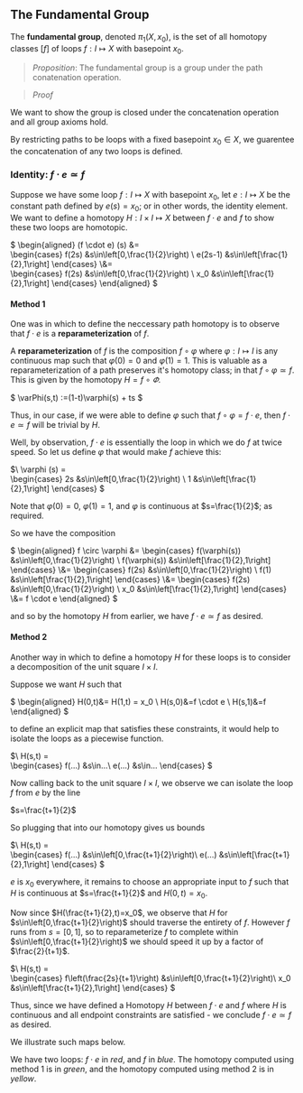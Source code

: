 ## The Fundamental Group

The **fundamental group**, denoted $\pi_1(X,x_0)$, is the set of all homotopy classes $\left[f\right]$
of loops $f:I\mapsto X$ with basepoint $x_0$. 

> *Proposition*: The fundamental group is a group under the path conatenation operation.

> *Proof*

We want to show the group is closed under the concatenation operation and all group axioms hold.

By restricting paths to be loops with a fixed basepoint $x_0\in X$, we guarentee the concatenation
of any two loops is defined.

### Identity: $f \cdot e \simeq f$

Suppose we have some loop $f:I\mapsto X$ with basepoint $x_0$, let $e:I\mapsto X$ be the constant path
defined by $e(s) = x_0$; or in other words, the identity element. We want to define a homotopy $H:I \times I \mapsto X$ between
$f \cdot e$ and $f$ to show these two loops are homotopic.

$
\begin{aligned}
(f \cdot e) (s) 
&=  
\begin{cases}
   f(2s) &s\in\left[0,\frac{1}{2}\right) \\
   e(2s-1) &s\in\left[\frac{1}{2},1\right] 
\end{cases} 
\\&=  
\begin{cases}
   f(2s) &s\in\left[0,\frac{1}{2}\right) \\
   x_0 &s\in\left[\frac{1}{2},1\right] 
\end{cases}
\end{aligned}
$

#### Method 1

One was in which to define the neccessary path homotopy is to observe that $f \cdot e$ is a **reparameterization** of $f$.

A **reparameterization** of $f$ is the composition $f\circ \varphi$ where $\varphi:I\mapsto I$ is any continuous map such that $\varphi(0)=0$ and $\varphi(1)=1$. This is valuable as a reparameterization of a path preserves it's homotopy class; in that $f\circ \varphi \simeq f$. 
This is given by the homotopy $H = f \circ \varPhi$.

$
\varPhi(s,t) :=(1-t)\varphi(s) + ts
$

Thus, in our case, if we were able to define $\varphi$ such that $f\circ \varphi = f \cdot e$, then $f \cdot e \simeq f$ will be trivial by $H$.

Well, by observation, $f \cdot e$ is essentially the loop in which we do $f$ at twice speed. So let us define $\varphi$ that would make $f$ achieve this:

$\\
\varphi (s) =  
\begin{cases}
   2s &s\in\left[0,\frac{1}{2}\right) \\
   1 &s\in\left[\frac{1}{2},1\right] 
\end{cases}
$

Note that $\varphi(0)=0$, $\varphi(1)=1$, and $\varphi$ is continuous at $s=\frac{1}{2}$; as required.

So we have the composition

$
\begin{aligned}
f \circ \varphi 
&= 
\begin{cases}
   f(\varphi(s)) &s\in\left[0,\frac{1}{2}\right) \\
   f(\varphi(s)) &s\in\left[\frac{1}{2},1\right] 
\end{cases}
\\&= 
\begin{cases}
   f(2s) &s\in\left[0,\frac{1}{2}\right) \\
   f(1) &s\in\left[\frac{1}{2},1\right] 
\end{cases}
\\&=
\begin{cases}
   f(2s) &s\in\left[0,\frac{1}{2}\right) \\
   x_0 &s\in\left[\frac{1}{2},1\right] 
\end{cases}
\\&=
f \cdot e
\end{aligned}
$

and so by the homotopy $H$ from earlier, we have $f \cdot e \simeq f$ as desired. 

#### Method 2

Another way in which to define a homotopy $H$ for these loops is to consider a decomposition of the unit square $I \times I$.

Suppose we want $H$ such that

$
\begin{aligned}
H(0,t)&= H(1,t) = x_0 \\
H(s,0)&=f \cdot e \\ 
H(s,1)&=f 
\end{aligned}
$

to define an explicit map that satisfies these constraints, it would help to isolate the loops as a piecewise function. 

$\\
H(s,t) =  
\begin{cases}
   f(...) &s\in...\\
   e(...) &s\in...
\end{cases}
$

Now calling back to the unit square $I \times I$, we observe we can isolate the loop $f$ from $e$ by the line

$s=\frac{t+1}{2}$

So plugging that into our homotopy gives us bounds

$\\
H(s,t) =  
\begin{cases}
   f(...) &s\in\left[0,\frac{t+1}{2}\right)\\
   e(...) &s\in\left[\frac{t+1}{2},1\right]
\end{cases}
$

$e$ is $x_0$ everywhere, it remains to choose an appropriate input to $f$ 
such that $H$ is continuous at $s=\frac{t+1}{2}$ and $H(0,t)=x_0$. 

Now since $H(\frac{t+1}{2},t)=x_0$, we observe that $H$ for $s\in\left[0,\frac{t+1}{2}\right)$ should traverse the entirety of $f$. 
However $f$ runs from $s=[0,1]$, so to reparameterize $f$ to complete within $s\in\left[0,\frac{t+1}{2}\right)$ we should speed it up 
by a factor of $\frac{2}{t+1}$.


$\\
H(s,t) =  
\begin{cases}
   f\left(\frac{2s}{t+1}\right) &s\in\left[0,\frac{t+1}{2}\right)\\
   x_0 &s\in\left[\frac{t+1}{2},1\right]
\end{cases}
$

Thus, since we have defined a Homotopy $H$ between $f \cdot e$ and $f$ where $H$ is continuous and all endpoint constraints are satisfied - we conclude $f \cdot e \simeq f$ as desired.

We illustrate such maps below.

We have two loops: $f \cdot e$ in *red*, and $f$ in *blue*. The homotopy computed using method 1 is in *green*, and the homotopy computed using method 2 is in *yellow*.